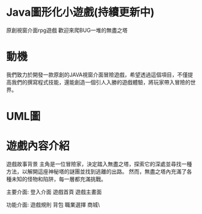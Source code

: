 # Java圖形化小遊戲(持續更新中)
原創視窗介面rpg遊戲
歡迎來爬BUG一堆的無盡之塔


# 動機
我們致力於開發一款原創的JAVA視窗介面冒險遊戲，希望透過這個項目，不僅提高我們的撰寫程式技能，還能創造一個引人入勝的遊戲體驗，將玩家帶入冒險的世界。

# UML圖



# 遊戲內容介紹

  遊戲故事背景
        主角是一位冒險家，決定踏入無盡之塔，探索它的深處並尋找一種方法，以解開這座神秘塔的謎團並找到逃離的出路。
        然而，無盡之塔內充滿了各種未知的怪物和陷阱，每一層都充滿挑戰。

  主要介面:
    登入介面
    遊戲首頁
    遊戲主畫面

  功能介面:
    遊戲規則
    背包
    職業選擇
    商城\


    
  
      

